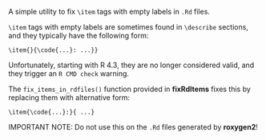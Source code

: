 A simple utility to fix `\item` tags with empty labels in `.Rd` files.

`\item` tags with empty labels are sometimes found in `\describe`
sections, and they typically have the following form:

    \item{}{\code{...}: ...}}

Unfortunately, starting with R 4.3, they are no longer considered
valid, and they trigger an `R CMD check` warning.

The `fix_items_in_rdfiles()` function provided in **fixRdItems** fixes
this by replacing them with alternative form:

    \item{\code{...}:}{ ...}

IMPORTANT NOTE: Do not use this on the `.Rd` files generated by **roxygen2**!

